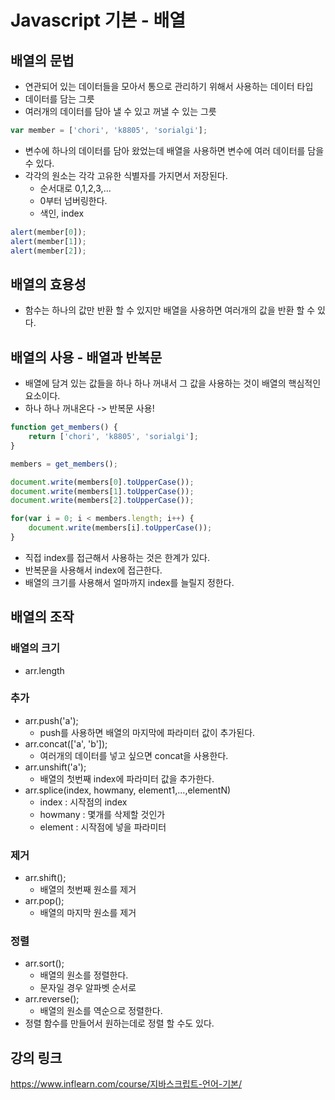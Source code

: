 # Javascript 기본 - 배열

## 배열의 문법
- 연관되어 있는 데이터들을 모아서 통으로 관리하기 위해서 사용하는 데이터 타입
- 데이터를 담는 그릇
- 여러개의 데이터를 담아 낼 수 있고 꺼낼 수 있는 그릇

```javascript
var member = ['chori', 'k8805', 'sorialgi'];
```

- 변수에 하나의 데이터를 담아 왔었는데 배열을 사용하면 변수에 여러 데이터를 담을 수 있다.
- 각각의 원소는 각각 고유한 식별자를 가지면서 저장된다.
    - 순서대로 0,1,2,3,...
    - 0부터 넘버링한다.
    - 색인, index

```javascript
alert(member[0]);
alert(member[1]);
alert(member[2]);
```

## 배열의 효용성
- 함수는 하나의 값만 반환 할 수 있지만 배열을 사용하면 여러개의 값을 반환 할 수 있다.

## 배열의 사용 - 배열과 반복문
- 배열에 담겨 있는 값들을 하나 하나 꺼내서 그 값을 사용하는 것이 배열의 핵심적인 요소이다.
- 하나 하나 꺼내온다 -> 반복문 사용!

```javascript
function get_members() {
    return ['chori', 'k8805', 'sorialgi'];
}

members = get_members();

document.write(members[0].toUpperCase());
document.write(members[1].toUpperCase());
document.write(members[2].toUpperCase());

for(var i = 0; i < members.length; i++) {
    document.write(members[i].toUpperCase());
}
```

- 직접 index를 접근해서 사용하는 것은 한계가 있다.
- 반복문을 사용해서 index에 접근한다.
- 배열의 크기를 사용해서 얼마까지 index를 늘릴지 정한다.

## 배열의 조작

### 배열의 크기
- arr.length

### 추가
- arr.push('a');
    - push를 사용하면 배열의 마지막에 파라미터 값이 추가된다.
- arr.concat(['a', 'b']);
    - 여러개의 데이터를 넣고 싶으면 concat을 사용한다.
- arr.unshift('a');
    - 배열의 첫번째 index에 파라미터 값을 추가한다.
- arr.splice(index, howmany, element1,...,elementN)
    - index : 시작점의 index
    - howmany : 몇개를 삭제할 것인가
    - element : 시작점에 넣을 파라미터

### 제거
- arr.shift();
    - 배열의 첫번째 원소를 제거
- arr.pop();
    - 배열의 마지막 원소를 제거

### 정렬
- arr.sort();
    - 배열의 원소를 정렬한다.
    - 문자일 경우 알파벳 순서로
- arr.reverse();
    - 배열의 원소를 역순으로 정렬한다.
- 정렬 함수를 만들어서 원하는데로 정렬 할 수도 있다.

## 강의 링크
https://www.inflearn.com/course/지바스크립트-언어-기본/